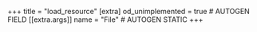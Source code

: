 +++
title = "load_resource"
[extra]
od_unimplemented = true # AUTOGEN FIELD
[[extra.args]]
name = "File" # AUTOGEN STATIC
+++